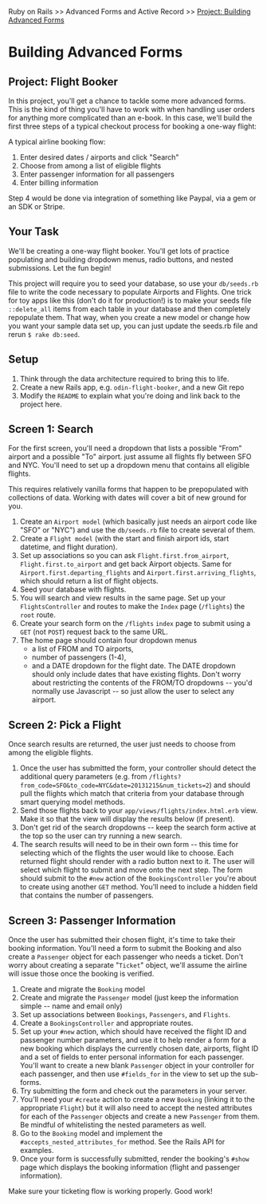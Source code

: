  Ruby on Rails >> Advanced Forms and Active Record >> [Project: Building Advanced Forms](https://www.theodinproject.com/courses/ruby-on-rails/lessons/building-advanced-forms)


# Building Advanced Forms

## Project: Flight Booker

In this project, you'll get a chance to tackle some more advanced forms. This is the kind of thing you'll have to work with when handling user orders for anything more complicated than an e-book. In this case, we'll build the first three steps of a typical checkout process for booking a one-way flight:

A typical airline booking flow:

1) Enter desired dates / airports and click "Search"
2) Choose from among a list of eligible flights
3) Enter passenger information for all passengers
4) Enter billing information

Step 4 would be done via integration of something like Paypal, via a gem or an SDK or Stripe.


## Your Task

We'll be creating a one-way flight booker. You'll get lots of practice populating and building dropdown menus, radio buttons, and nested submissions. Let the fun begin!

This project will require you to seed your database, so use your `db/seeds.rb` file to write the code necessary to populate Airports and Flights. One trick for toy apps like this (don't do it for production!) is to make your seeds file `::delete_all` items from each table in your database and then completely repopulate them. That way, when you create a new model or change how you want your sample data set up, you can just update the seeds.rb file and rerun `$ rake db:seed`.

## Setup

1) Think through the data architecture required to bring this to life.
2) Create a new Rails app, e.g. `odin-flight-booker`, and a new Git repo
3) Modify the `README` to explain what you're doing and link back to the project here.

## Screen 1: Search

For the first screen, you'll need a dropdown that lists a possible "From" airport and a possible "To" airport. just assume all flights fly between SFO and NYC. You'll need to set up a dropdown menu that contains all eligible flights.

This requires relatively vanilla forms that happen to be prepopulated with collections of data. Working with dates will cover a bit of new ground for you.

1) Create an `Airport model` (which basically just needs an airport code like "SFO" or "NYC") and use the `db/seeds.rb` file to create several of them.
2) Create a `Flight model` (with the start and finish airport ids, start datetime, and flight duration).
3) Set up associations so you can ask `Flight.first.from_airport`, `Flight.first.to_airport` and get back Airport objects. Same for `Airport.first.departing_flights` and `Airport.first.arriving_flights`, which should return a list of flight objects.
4) Seed your database with flights.
5) You will search and view results in the same page. Set up your `FlightsController` and routes to make the `Index` page (`/flights`) the `root` route.
6) Create your search form on the `/flights` `index` page to submit using a `GET` (not `POST`) request back to the same URL.
8) The home page should contain four dropdown menus
    * a list of FROM and TO airports, 
    * number of passengers (1-4), 
    * and a DATE dropdown for the flight date. The DATE dropdown should only include dates that have existing flights. Don't worry about restricting the contents of the FROM/TO dropdowns -- you'd normally use Javascript -- so just allow the user to select any airport. 

## Screen 2: Pick a Flight

Once search results are returned, the user just needs to choose from among the eligible flights.

1) Once the user has submitted the form, your controller should detect the additional query parameters (e.g. from `/flights?from_code=SFO&to_code=NYC&date=20131215&num_tickets=2`) and should pull the flights which match that criteria from your database through smart querying model methods.
2) Send those flights back to your `app/views/flights/index.html.erb` view. Make it so that the view will display the results below (if present).
3) Don't get rid of the search dropdowns -- keep the search form active at the top so the user can try running a new search.
4) The search results will need to be in their own form -- this time for selecting which of the flights the user would like to choose. Each returned flight should render with a radio button next to it. The user will select which flight to submit and move onto the next step. The form should submit to the `#new` action of the `BookingsController` you're about to create using another `GET` method. You'll need to include a hidden field that contains the number of passengers.

## Screen 3: Passenger Information

Once the user has submitted their chosen flight, it's time to take their booking information. You'll need a form to submit the Booking and also create a `Passenger` object for each passenger who needs a ticket. Don't worry about creating a separate "`Ticket`" object, we'll assume the airline will issue those once the booking is verified.

1) Create and migrate the `Booking` model
2) Create and migrate the `Passenger` model (just keep the information simple -- name and email only)
3) Set up associations between `Bookings`, `Passengers`, and `Flights`.
4) Create a `BookingsController` and appropriate routes.
5) Set up your `#new` action, which should have received the flight ID and passenger number parameters, and use it to help render a form for a new booking which displays the currently chosen date, airports, flight ID and a set of fields to enter personal information for each passenger. You'll want to create a new blank `Passenger` object in your controller for each passenger, and then use `#fields_for` in the view to set up the sub-forms.
6) Try submitting the form and check out the parameters in your server.
7) You'll need your `#create` action to create a new `Booking` (linking it to the appropriate `Flight`) but it will also need to accept the nested attributes for each of the `Passenger` objects and create a new `Passenger` from them. Be mindful of whitelisting the nested parameters as well.
8) Go to the `Booking` model and implement the `#accepts_nested_attributes_for` method. See the Rails API for examples.
9) Once your form is successfully submitted, render the booking's `#show` page which displays the booking information (flight and passenger information).


Make sure your ticketing flow is working properly. Good work!
